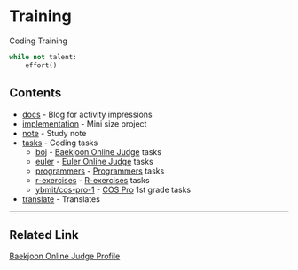 # Training
Coding Training

```python
while not talent:
    effort()
```

## Contents
 * [docs](./docs) - Blog for activity impressions
 * [implementation](./implementation) - Mini size project
 * [note](./note) - Study note
 * [tasks](./tasks) - Coding tasks
   * [boj](./tasks/boj) - [Baekjoon Online Judge](https://www.acmicpc.net/) tasks
   * [euler](./tasks/euler) - [Euler Online Judge](https://euleroj.io/) tasks
   * [programmers](./tasks/programmers) - [Programmers](https://programmers.co.kr/) tasks
   * [r-exercises](./tasks/r-exercises) - [R-exercises](https://www.r-exercises.com/) tasks
   * [ybmit/cos-pro-1](./tasks/ybmit/cos-pro-1) - [COS Pro](https://www.ybmit.com/cos_pro/cos_pro_info.jsp) 1st grade tasks
 * [translate](./tanslate) - Translates

---
## Related Link
[Baekjoon Online Judge Profile](https://www.acmicpc.net/user/belline0124)  
